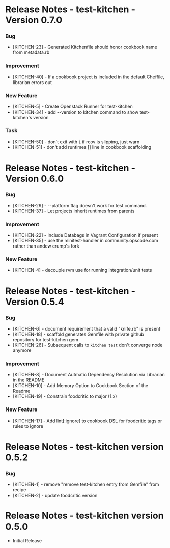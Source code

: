 # Release Notes - test-kitchen - Version 0.7.0

### Bug

* [KITCHEN-23] - Generated Kitchenfile should honor cookbook name from metadata.rb

### Improvement

* [KITCHEN-40] - If a cookbook project is included in the default Cheffile, librarian errors out

### New Feature

* [KITCHEN-5] - Create Openstack Runner for test-kitchen
* [KITCHEN-34] - add --version to kitchen command to show test-kitchen's version

### Task

* [KITCHEN-50] - don't exit with `1` if rcov is slipping, just warn
* [KITCHEN-51] - don't add runtimes [] line in cookbook scaffolding

# Release Notes - test-kitchen - Version 0.6.0

### Bug

* [KITCHEN-29] - --platform flag doesn't work for test command.
* [KITCHEN-37] - Let projects inherit runtimes from parents

### Improvement

* [KITCHEN-22] - Include Databags in Vagrant Configuration if present
* [KITCHEN-35] - use the minitest-handler in community.opscode.com
  rather than andew crump's fork

### New Feature

* [KITCHEN-4] - decouple rvm use for running integration/unit tests


# Release Notes - test-kitchen - Version 0.5.4

### Bug

* [KITCHEN-6] - document requirement that a valid "knife.rb" is
  present
* [KITCHEN-18] - scaffold generates Gemfile with private github
  repository for test-kitchen gem
* [KITCHEN-26] - Subsequent calls to `kitchen test` don't converge
  node anymore

### Improvement

* [KITCHEN-8] - Document Autmatic Dependency Resolution via Librarian
  in the README
* [KITCHEN-10] - Add Memory Option to Cookbook Section of the Readme
* [KITCHEN-19] - Constrain foodcritic to major (1.x)

### New Feature

* [KITCHEN-17] - Add lint[:ignore] to cookbook DSL for foodcritic tags
  or rules to ignore


# Release Notes - test-kitchen version 0.5.2

### Bug

* [KITCHEN-1] - remove "remove test-kitchen entry from Gemfile" from
  recipe
* [KITCHEN-2] - update foodcritic version


# Release Notes - test-kitchen version 0.5.0

* Initial Release
